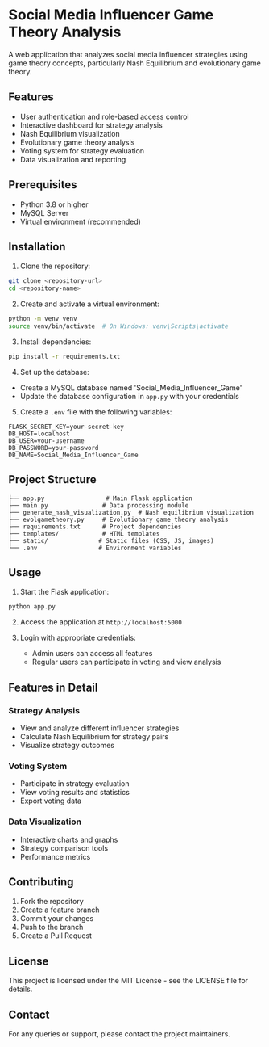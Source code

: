 # Social Media Influencer Game Theory Analysis

A web application that analyzes social media influencer strategies using game theory concepts, particularly Nash Equilibrium and evolutionary game theory.

## Features

- User authentication and role-based access control
- Interactive dashboard for strategy analysis
- Nash Equilibrium visualization
- Evolutionary game theory analysis
- Voting system for strategy evaluation
- Data visualization and reporting

## Prerequisites

- Python 3.8 or higher
- MySQL Server
- Virtual environment (recommended)

## Installation

1. Clone the repository:
```bash
git clone <repository-url>
cd <repository-name>
```

2. Create and activate a virtual environment:
```bash
python -m venv venv
source venv/bin/activate  # On Windows: venv\Scripts\activate
```

3. Install dependencies:
```bash
pip install -r requirements.txt
```

4. Set up the database:
- Create a MySQL database named 'Social_Media_Influencer_Game'
- Update the database configuration in `app.py` with your credentials

5. Create a `.env` file with the following variables:
```
FLASK_SECRET_KEY=your-secret-key
DB_HOST=localhost
DB_USER=your-username
DB_PASSWORD=your-password
DB_NAME=Social_Media_Influencer_Game
```

## Project Structure

```
├── app.py                 # Main Flask application
├── main.py               # Data processing module
├── generate_nash_visualization.py  # Nash equilibrium visualization
├── evolgametheory.py     # Evolutionary game theory analysis
├── requirements.txt      # Project dependencies
├── templates/            # HTML templates
├── static/              # Static files (CSS, JS, images)
└── .env                 # Environment variables
```

## Usage

1. Start the Flask application:
```bash
python app.py
```

2. Access the application at `http://localhost:5000`

3. Login with appropriate credentials:
   - Admin users can access all features
   - Regular users can participate in voting and view analysis

## Features in Detail

### Strategy Analysis
- View and analyze different influencer strategies
- Calculate Nash Equilibrium for strategy pairs
- Visualize strategy outcomes

### Voting System
- Participate in strategy evaluation
- View voting results and statistics
- Export voting data

### Data Visualization
- Interactive charts and graphs
- Strategy comparison tools
- Performance metrics

## Contributing

1. Fork the repository
2. Create a feature branch
3. Commit your changes
4. Push to the branch
5. Create a Pull Request

## License

This project is licensed under the MIT License - see the LICENSE file for details.

## Contact

For any queries or support, please contact the project maintainers. 